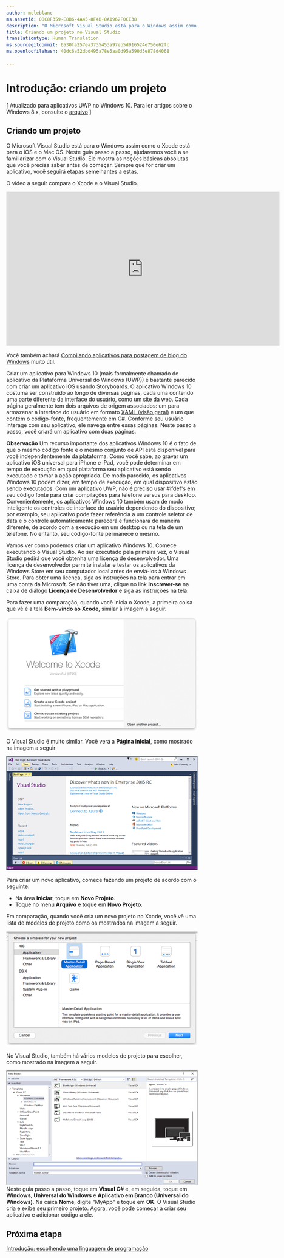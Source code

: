 ```yaml
---
author: mcleblanc
ms.assetid: 08C8F359-E8B6-4A45-8F4B-8A1962F0CE38
description: "O Microsoft Visual Studio está para o Windows assim como o Xcode está para o iOS e o Mac OS. Neste guia passo a passo, ajudaremos você a se familiarizar com o Visual Studio."
title: Criando um projeto no Visual Studio
translationtype: Human Translation
ms.sourcegitcommit: 6530fa257ea3735453a97eb5d916524e750e62fc
ms.openlocfilehash: 40dc6a52dbd495a78e5aa0d95a590d3e878d4068

---
```


# Introdução: criando um projeto

\[ Atualizado para aplicativos UWP no Windows 10. Para ler artigos sobre o Windows 8.x, consulte o [arquivo](http://go.microsoft.com/fwlink/p/?linkid=619132) \]

## Criando um projeto

O Microsoft Visual Studio está para o Windows assim como o Xcode está para o iOS e o Mac OS. Neste guia passo a passo, ajudaremos você a se familiarizar com o Visual Studio. Ele mostra as noções básicas absolutas que você precisa saber antes de começar. Sempre que for criar um aplicativo, você seguirá etapas semelhantes a estas.

O vídeo a seguir compara o Xcode e o Visual Studio.

<iframe src="https://hubs-video.ssl.catalog.video.msn.com/embed/5b7bd91f-6a2f-40b6-9b19-eb2994931d0a/IA?csid=ux-en-us&MsnPlayerLeadsWith=html&PlaybackMode=Inline&MsnPlayerDisplayShareBar=false&MsnPlayerDisplayInfoButton=false&iframe=true&QualityOverride=HD" width="720" height="405" allowFullScreen="true" frameBorder="0" scrolling="no">One dev minute - Comparando o Xcode com o Visual Studio</iframe>

Você também achará [Compilando aplicativos para postagem de blog do Windows](https://blogs.windows.com/buildingapps/2016/01/27/visual-studio-walkthrough-for-ios-developers/) muito útil.

Criar um aplicativo para Windows 10 (mais formalmente chamado de aplicativo da Plataforma Universal do Windows (UWP)) é bastante parecido com criar um aplicativo iOS usando Storyboards. O aplicativo Windows 10 costuma ser construído ao longo de diversas páginas, cada uma contendo uma parte diferente da interface do usuário, como um site da web. Cada página geralmente tem dois arquivos de origem associados: um para armazenar a interface do usuário em formato [XAML (visão geral)](https://msdn.microsoft.com/library/windows/apps/mt185595) e um que contém o código-fonte, frequentemente em C#. Conforme seu usuário interage com seu aplicativo, ele navega entre essas páginas. Neste passo a passo, você criará um aplicativo com duas páginas.

**Observação**  Um recurso importante dos aplicativos Windows 10 é o fato de que o mesmo código fonte e o mesmo conjunto de API está disponível para você independentemente da plataforma. Como você sabe, ao gravar um aplicativo iOS universal para iPhone e iPad, você pode determinar em tempo de execução em qual plataforma seu aplicativo está sendo executado e tomar a ação apropriada. De modo parecido, os aplicativos Windows 10 podem dizer, em tempo de execução, em qual dispositivo estão sendo executados. Com um aplicativo UWP, não é preciso usar \#ifdef's em seu código fonte para criar compilações para telefone versus para desktop. Convenientemente, os aplicativos Windows 10 também usam de modo inteligente os controles de interface do usuário dependendo do dispositivo; por exemplo, seu aplicativo pode fazer referência a um controle seletor de data e o controle automaticamente parecerá e funcionará de maneira diferente, de acordo com a execução em um desktop ou na tela de um telefone. No entanto, seu código-fonte permanece o mesmo.

Vamos ver como podemos criar um aplicativo Windows 10. Comece executando o Visual Studio. Ao ser executado pela primeira vez, o Visual Studio pedirá que você obtenha uma licença de desenvolvedor. Uma licença de desenvolvedor permite instalar e testar os aplicativos da Windows Store em seu computador local antes de enviá-los à Windows Store. Para obter uma licença, siga as instruções na tela para entrar em uma conta da Microsoft. Se não tiver uma, clique no link **Inscrever-se** na caixa de diálogo **Licença de Desenvolvedor** e siga as instruções na tela.

Para fazer uma comparação, quando você inicia o Xcode, a primeira coisa que vê é a tela **Bem-vindo ao Xcode**, similar à imagem a seguir.

![tela de boas-vindas do xcode](images/ios-to-uwp/ios-to-uwp-xcode-welcome.png)

O Visual Studio é muito similar. Você verá a **Página inicial**, como mostrado na imagem a seguir

![tela inicial do visual studio](images/ios-to-uwp/ios-to-uwp-vs-welcome.png)

Para criar um novo aplicativo, comece fazendo um projeto de acordo com o seguinte:

-   Na área **Iniciar**, toque em **Novo Projeto**.
-   Toque no menu **Arquivo** e toque em **Novo Projeto**.

Em comparação, quando você cria um novo projeto no Xcode, você vê uma lista de modelos de projeto como os mostrados na imagem a seguir.

![caixa de diálogo de novo projeto do xcode](images/ios-to-uwp/ios-to-uwp-xcode-choose-template.png)

No Visual Studio, também há vários modelos de projeto para escolher, como mostrado na imagem a seguir.

![caixa de diálogo novo projeto do visual studio](images/ios-to-uwp/ios-to-uwp-vs-choose-template.png) Neste guia passo a passo, toque em **Visual C#** e, em seguida, toque em **Windows**, **Universal do Windows** e **Aplicativo em Branco (Universal do Windows)**. Na caixa **Nome**, digite "MyApp" e toque em **OK**. O Visual Studio cria e exibe seu primeiro projeto. Agora, você pode começar a criar seu aplicativo e adicionar código a ele.

## Próxima etapa

[Introdução: escolhendo uma linguagem de programação](getting-started-choosing-a-programming-language.md)



<!--HONumber=Aug16_HO3-->


